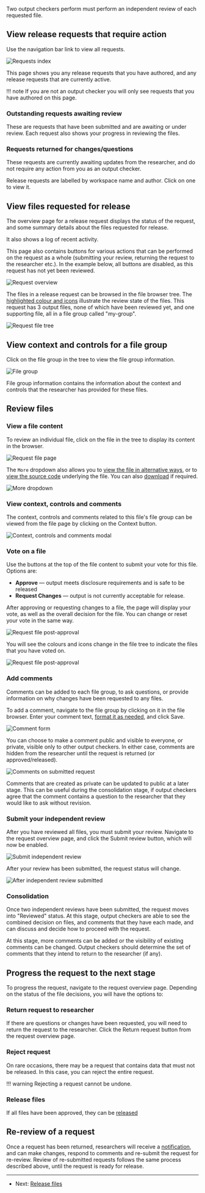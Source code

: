 Two output checkers perform must perform an independent review of
each requested file.

## View release requests that require action

Use the navigation bar link to view all requests.

![Requests index](../screenshots/requests_index.png)

This page shows you any release requests that you have authored, and any
release requests that are currently active.

!!! note
    If you are not an output checker you will only see requests that you
    have authored on this page.


### Outstanding requests awaiting review
These are requests that have been submitted and are awaiting or under review.
Each request also shows your progress in reviewing the files.

### Requests returned for changes/questions
These requests are currently awaiting updates from the researcher, and do
not require any action from you as an output checker.

Release requests are labelled by workspace name and author. Click on one to
view it.

## View files requested for release

The overview page for a release request displays the status of the
request, and some summary details about the files requested for release.

It also shows a log of recent activity.

This page also contains buttons for various actions that can be performed
on the request as a whole (submitting your review, returning the request to
the researcher etc.).  In the example below, all buttons are disabled, as
this request has not yet been reviewed.

![Request overview](../screenshots/request_overview.png)

The files in a release request can be browsed in the file browser tree. The
[highlighted colour and icons](../reference/file-icons.md) illustrate the review state of the files.
This request has 3 output files, none of which have been reviewed yet, and
one supporting file, all in a file group called "my-group".

![Request file tree](../screenshots/request_tree.png)

## View context and controls for a file group

Click on the file group in the tree to view the file group information.

![File group](../screenshots/file_group.png)

File group information contains the information about the context and controls
that the researcher has provided for these files. 

## Review files

### View a file content
To review an individual file, click on the file in the tree to display its
content in the browser.

![Request file page](../screenshots/file_review.png)

The `More` dropdown also allows you to [view the file in alternative ways](../reference/view-files-alt.md), or to [view the source code](../reference/view-source-code.md) underlying
the file. You can also [download](../reference/downloading-files.md) if required.

![More dropdown](../screenshots/more_dropdown_el_request_file.png)

### View context, controls and comments
The context, controls and comments related to this file's file group can be
viewed from the file page by clicking on the Context button.

![Context, controls and comments modal](../screenshots/context_modal.png)

### Vote on a file

Use the buttons at the top of the file content to submit your vote
for this file. Options are:

* **Approve** — output meets disclosure requirements and is safe to be released
* **Request Changes** — output is not currently acceptable for release. 

After approving or requesting changes to a file, the
page will display your vote, as well as the overall decision for the
file. You can change or reset your vote in the same way.

![Request file post-approval](../screenshots/file_approved.png)

You will see the colours and icons change in the file tree to indicate the
files that you have voted on.

![Request file post-approval](../screenshots/request_tree_post_voting.png)


### Add comments

Comments can be added to each file group, to ask questions, or
provide information on why changes have been requested to any files.

To add a comment, navigate to the file group by clicking on it in
the file browser. Enter your comment text, [format it as needed](../reference/formatting-comments.md), and click Save. 

![Comment form](../screenshots/reviewed_request_comment_in_progress.png)

You can choose to make a comment public and visible to everyone, or 
private, visible only to other output checkers. In either case, comments are
hidden from the researcher until the request is returned (or approved/released). 

![Comments on submitted request](../screenshots/reviewed_request_comments.png)

Comments that are created as private can be updated to public at a later stage.
This can be useful during the consolidation stage, if output checkers agree that
the comment contains a question to the researcher that they would like to ask
without revision. 

### Submit your independent review

After you have reviewed all files, you must submit your review. Navigate to
the request overview page, and click the Submit review button, which will now
be enabled.

![Submit independent review](../screenshots/submit_review.png)

After your review has been submitted, the request status will change.

![After independent review submitted](../screenshots/submitted_review.png)


### Consolidation

Once two independent reviews have been submitted, the request moves into
"Reviewed" status. At this stage, output checkers are able to see the
combined decision on files, and comments that they have each made, and
can discuss and decide how to proceed with the request.

At this stage, more comments can be added or the visibility of existing
comments can be changed. Output checkers should determine the set of
comments that they intend to return to the researcher (if any).

## Progress the request to the next stage

To progress the request, navigate to the request overview
page. Depending on the status of the file decisions, you will have the options to:

### Return request to researcher

If there are questions or changes have been requested, you will need to
return the request to the researcher. Click the Return request button from the 
request overview page.

### Reject request

On rare occasions, there may be a request that contains data that must not
be released. In this case, you can reject the entire request.

!!! warning
    Rejecting a request cannot be undone.

### Release files

If all files have been approved, they can be [released](release-files.md)

## Re-review of a request

Once a request has been returned, researchers will receive a 
[notification](../explanation/notifications.md), and can make changes,
respond to comments and re-submit the request for re-review. Review
of re-submitted requests follows the same process described above, until
the request is ready for release.


---
* Next: [Release files](release-files.md)

